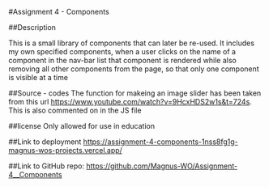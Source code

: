 #Assignment 4 - Components

##Description

This is a small library of components that can later be re-used.
It includes my own specified components, when a user clicks on the name of a component in the nav-bar list that component is rendered while also removing all other components from the page, so that only one component is visible at a time

##Source - codes
The function for makeing an image slider has been taken from this url https://www.youtube.com/watch?v=9HcxHDS2w1s&t=724s.
This is also commented on in the JS file

##license
Only allowed for use in education

##Link to deployment
https://assignment-4-components-1nss8fg1g-magnus-wos-projects.vercel.app/

##Link to GitHub repo:
https://github.com/Magnus-WO/Assignment-4__Components
